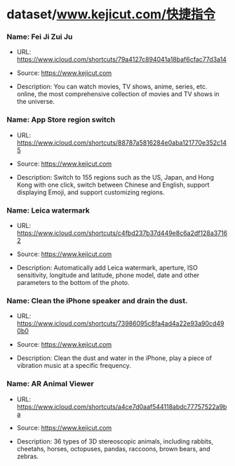 # dataset/www.kejicut.com/快捷指令

### Name: Fei Ji Zui Ju



- URL: https://www.icloud.com/shortcuts/79a4127c894041a18baf6cfac77d3a14

- Source: https://www.kejicut.com

- Description: You can watch movies, TV shows, anime, series, etc. online, the most comprehensive collection of movies and TV shows in the universe.

### Name: App Store region switch

- URL: https://www.icloud.com/shortcuts/88787a5816284e0aba121770e352c145

- Source: https://www.kejicut.com

- Description: Switch to 155 regions such as the US, Japan, and Hong Kong with one click, switch between Chinese and English, support displaying Emoji, and support customizing regions.

### Name: Leica watermark

- URL: https://www.icloud.com/shortcuts/c4fbd237b37d449e8c6a2df128a37162

- Source: https://www.kejicut.com

- Description: Automatically add Leica watermark, aperture, ISO sensitivity, longitude and latitude, phone model, date and other parameters to the bottom of the photo.

### Name: Clean the iPhone speaker and drain the dust.

- URL: https://www.icloud.com/shortcuts/73986095c8fa4ad4a22e93a90cd490b0

- Source: https://www.kejicut.com

- Description: Clean the dust and water in the iPhone, play a piece of vibration music at a specific frequency.

### Name: AR Animal Viewer

- URL: https://www.icloud.com/shortcuts/a4ce7d0aaf544118abdc77757522a9ba

- Source: https://www.kejicut.com

- Description: 36 types of 3D stereoscopic animals, including rabbits, cheetahs, horses, octopuses, pandas, raccoons, brown bears, and zebras.

